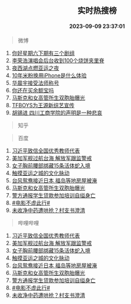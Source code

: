 <div align="center"><h2>实时热搜榜</h2><h4>2023-09-09 23:37:01</h4></div>

> 微博  

1. [你好星期六下期有三个剧组](https://s.weibo.com/weibo?q=%E4%BD%A0%E5%A5%BD%E6%98%9F%E6%9C%9F%E5%85%AD%E4%B8%8B%E6%9C%9F%E6%9C%89%E4%B8%89%E4%B8%AA%E5%89%A7%E7%BB%84&t=31&band_rank=1&Refer=top)<br />
2. [李荣浩演唱会后台收到100个烧饼夹里脊](https://s.weibo.com/weibo?q=%23%E6%9D%8E%E8%8D%A3%E6%B5%A9%E6%BC%94%E5%94%B1%E4%BC%9A%E5%90%8E%E5%8F%B0%E6%94%B6%E5%88%B0100%E4%B8%AA%E7%83%A7%E9%A5%BC%E5%A4%B9%E9%87%8C%E8%84%8A%23&t=31&band_rank=2&Refer=top)<br />
3. [夜西湖点燃亚运之夜](https://s.weibo.com/weibo?q=%23%E5%A4%9C%E8%A5%BF%E6%B9%96%E7%82%B9%E7%87%83%E4%BA%9A%E8%BF%90%E4%B9%8B%E5%A4%9C%23&t=31&band_rank=3&Refer=top)<br />
4. [10年米粉换用iPhone是什么体验](https://s.weibo.com/weibo?q=10%E5%B9%B4%E7%B1%B3%E7%B2%89%E6%8D%A2%E7%94%A8iPhone%E6%98%AF%E4%BB%80%E4%B9%88%E4%BD%93%E9%AA%8C&t=31&band_rank=4&Refer=top)<br />
5. [华晨宇接受法师称号](https://s.weibo.com/weibo?q=%23%E5%8D%8E%E6%99%A8%E5%AE%87%E6%8E%A5%E5%8F%97%E6%B3%95%E5%B8%88%E7%A7%B0%E5%8F%B7%23&t=31&band_rank=5&Refer=top)<br />
6. [你还在买余额宝吗](https://s.weibo.com/weibo?q=%23%E4%BD%A0%E8%BF%98%E5%9C%A8%E4%B9%B0%E4%BD%99%E9%A2%9D%E5%AE%9D%E5%90%97%23&t=31&band_rank=6&Refer=top)<br />
7. [马斯克和女高管所生双胞胎曝光](https://s.weibo.com/weibo?q=%23%E9%A9%AC%E6%96%AF%E5%85%8B%E5%92%8C%E5%A5%B3%E9%AB%98%E7%AE%A1%E6%89%80%E7%94%9F%E5%8F%8C%E8%83%9E%E8%83%8E%E6%9B%9D%E5%85%89%23&t=31&band_rank=7&Refer=top)<br />
8. [TFBOYS为王源新综艺宣传](https://s.weibo.com/weibo?q=%23TFBOYS%E4%B8%BA%E7%8E%8B%E6%BA%90%E6%96%B0%E7%BB%BC%E8%89%BA%E5%AE%A3%E4%BC%A0%23&t=31&band_rank=8&Refer=top)<br />
9. [胡锡进 四川工商学院的声明是一种悲哀](https://s.weibo.com/weibo?q=%E8%83%A1%E9%94%A1%E8%BF%9B%20%E5%9B%9B%E5%B7%9D%E5%B7%A5%E5%95%86%E5%AD%A6%E9%99%A2%E7%9A%84%E5%A3%B0%E6%98%8E%E6%98%AF%E4%B8%80%E7%A7%8D%E6%82%B2%E5%93%80&t=31&band_rank=9&Refer=top)<br />

> 知乎  


> 百度  

1. [习近平致信全国优秀教师代表](https://www.baidu.com/s?wd=%E4%B9%A0%E8%BF%91%E5%B9%B3%E8%87%B4%E4%BF%A1%E5%85%A8%E5%9B%BD%E4%BC%98%E7%A7%80%E6%95%99%E5%B8%88%E4%BB%A3%E8%A1%A8&sa=fyb_news&rsv_dl=fyb_news)<br />
2. [美加军舰过航台海 解放军跟监警戒](https://www.baidu.com/s?wd=%E7%BE%8E%E5%8A%A0%E5%86%9B%E8%88%B0%E8%BF%87%E8%88%AA%E5%8F%B0%E6%B5%B7+%E8%A7%A3%E6%94%BE%E5%86%9B%E8%B7%9F%E7%9B%91%E8%AD%A6%E6%88%92&sa=fyb_news&rsv_dl=fyb_news)<br />
3. [女子胸前腰部绑藏15条活体蛇入境](https://www.baidu.com/s?wd=%E5%A5%B3%E5%AD%90%E8%83%B8%E5%89%8D%E8%85%B0%E9%83%A8%E7%BB%91%E8%97%8F15%E6%9D%A1%E6%B4%BB%E4%BD%93%E8%9B%87%E5%85%A5%E5%A2%83&sa=fyb_news&rsv_dl=fyb_news)<br />
4. [触摸亚运之城的文化脉动](https://www.baidu.com/s?wd=%E8%A7%A6%E6%91%B8%E4%BA%9A%E8%BF%90%E4%B9%8B%E5%9F%8E%E7%9A%84%E6%96%87%E5%8C%96%E8%84%89%E5%8A%A8&sa=fyb_news&rsv_dl=fyb_news)<br />
5. [台风鸳鸯接近日本 福岛等地房屋被淹](https://www.baidu.com/s?wd=%E5%8F%B0%E9%A3%8E%E9%B8%B3%E9%B8%AF%E6%8E%A5%E8%BF%91%E6%97%A5%E6%9C%AC+%E7%A6%8F%E5%B2%9B%E7%AD%89%E5%9C%B0%E6%88%BF%E5%B1%8B%E8%A2%AB%E6%B7%B9&sa=fyb_news&rsv_dl=fyb_news)<br />
6. [马斯克和女高管所生双胞胎曝光](https://www.baidu.com/s?wd=%E9%A9%AC%E6%96%AF%E5%85%8B%E5%92%8C%E5%A5%B3%E9%AB%98%E7%AE%A1%E6%89%80%E7%94%9F%E5%8F%8C%E8%83%9E%E8%83%8E%E6%9B%9D%E5%85%89&sa=fyb_news&rsv_dl=fyb_news)<br />
7. [警方通报学生贷款参加培训自缢身亡](https://www.baidu.com/s?wd=%E8%AD%A6%E6%96%B9%E9%80%9A%E6%8A%A5%E5%AD%A6%E7%94%9F%E8%B4%B7%E6%AC%BE%E5%8F%82%E5%8A%A0%E5%9F%B9%E8%AE%AD%E8%87%AA%E7%BC%A2%E8%BA%AB%E4%BA%A1&sa=fyb_news&rsv_dl=fyb_news)<br />
8. [#电影不虚此行#](https://www.baidu.com/s?wd=%23%E7%94%B5%E5%BD%B1%E4%B8%8D%E8%99%9A%E6%AD%A4%E8%A1%8C%23&sa=fyb_news&rsv_dl=fyb_news)<br />
9. [未收净中药遭哄抢？村支书澄清](https://www.baidu.com/s?wd=%E6%9C%AA%E6%94%B6%E5%87%80%E4%B8%AD%E8%8D%AF%E9%81%AD%E5%93%84%E6%8A%A2%EF%BC%9F%E6%9D%91%E6%94%AF%E4%B9%A6%E6%BE%84%E6%B8%85&sa=fyb_news&rsv_dl=fyb_news)<br />

> 哔哩哔哩  

1. [习近平致信全国优秀教师代表](https://www.baidu.com/s?wd=%E4%B9%A0%E8%BF%91%E5%B9%B3%E8%87%B4%E4%BF%A1%E5%85%A8%E5%9B%BD%E4%BC%98%E7%A7%80%E6%95%99%E5%B8%88%E4%BB%A3%E8%A1%A8&sa=fyb_news&rsv_dl=fyb_news)<br />
2. [美加军舰过航台海 解放军跟监警戒](https://www.baidu.com/s?wd=%E7%BE%8E%E5%8A%A0%E5%86%9B%E8%88%B0%E8%BF%87%E8%88%AA%E5%8F%B0%E6%B5%B7+%E8%A7%A3%E6%94%BE%E5%86%9B%E8%B7%9F%E7%9B%91%E8%AD%A6%E6%88%92&sa=fyb_news&rsv_dl=fyb_news)<br />
3. [女子胸前腰部绑藏15条活体蛇入境](https://www.baidu.com/s?wd=%E5%A5%B3%E5%AD%90%E8%83%B8%E5%89%8D%E8%85%B0%E9%83%A8%E7%BB%91%E8%97%8F15%E6%9D%A1%E6%B4%BB%E4%BD%93%E8%9B%87%E5%85%A5%E5%A2%83&sa=fyb_news&rsv_dl=fyb_news)<br />
4. [触摸亚运之城的文化脉动](https://www.baidu.com/s?wd=%E8%A7%A6%E6%91%B8%E4%BA%9A%E8%BF%90%E4%B9%8B%E5%9F%8E%E7%9A%84%E6%96%87%E5%8C%96%E8%84%89%E5%8A%A8&sa=fyb_news&rsv_dl=fyb_news)<br />
5. [台风鸳鸯接近日本 福岛等地房屋被淹](https://www.baidu.com/s?wd=%E5%8F%B0%E9%A3%8E%E9%B8%B3%E9%B8%AF%E6%8E%A5%E8%BF%91%E6%97%A5%E6%9C%AC+%E7%A6%8F%E5%B2%9B%E7%AD%89%E5%9C%B0%E6%88%BF%E5%B1%8B%E8%A2%AB%E6%B7%B9&sa=fyb_news&rsv_dl=fyb_news)<br />
6. [马斯克和女高管所生双胞胎曝光](https://www.baidu.com/s?wd=%E9%A9%AC%E6%96%AF%E5%85%8B%E5%92%8C%E5%A5%B3%E9%AB%98%E7%AE%A1%E6%89%80%E7%94%9F%E5%8F%8C%E8%83%9E%E8%83%8E%E6%9B%9D%E5%85%89&sa=fyb_news&rsv_dl=fyb_news)<br />
7. [警方通报学生贷款参加培训自缢身亡](https://www.baidu.com/s?wd=%E8%AD%A6%E6%96%B9%E9%80%9A%E6%8A%A5%E5%AD%A6%E7%94%9F%E8%B4%B7%E6%AC%BE%E5%8F%82%E5%8A%A0%E5%9F%B9%E8%AE%AD%E8%87%AA%E7%BC%A2%E8%BA%AB%E4%BA%A1&sa=fyb_news&rsv_dl=fyb_news)<br />
8. [#电影不虚此行#](https://www.baidu.com/s?wd=%23%E7%94%B5%E5%BD%B1%E4%B8%8D%E8%99%9A%E6%AD%A4%E8%A1%8C%23&sa=fyb_news&rsv_dl=fyb_news)<br />
9. [未收净中药遭哄抢？村支书澄清](https://www.baidu.com/s?wd=%E6%9C%AA%E6%94%B6%E5%87%80%E4%B8%AD%E8%8D%AF%E9%81%AD%E5%93%84%E6%8A%A2%EF%BC%9F%E6%9D%91%E6%94%AF%E4%B9%A6%E6%BE%84%E6%B8%85&sa=fyb_news&rsv_dl=fyb_news)<br />
